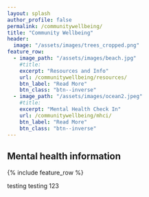 ```yaml
---
layout: splash
author_profile: false
permalink: /communitywellbeing/
title: "Community Wellbeing"
header:
  image: "/assets/images/trees_cropped.png"
feature_row:
  - image_path: "/assets/images/beach.jpg"
    #title: 
    excerpt: "Resources and Info"
    url: /communitywellbeing/resources/
    btn_label: "Read More"
    btn_class: "btn--inverse"
  - image_path: "/assets/images/ocean2.jpeg"
    #title: 
    excerpt: "Mental Health Check In"
    url: /communitywellbeing/mhci/
    btn_label: "Read More"
    btn_class: "btn--inverse"   
---
```


## Mental health information

{% include feature_row %}

testing testing 123
